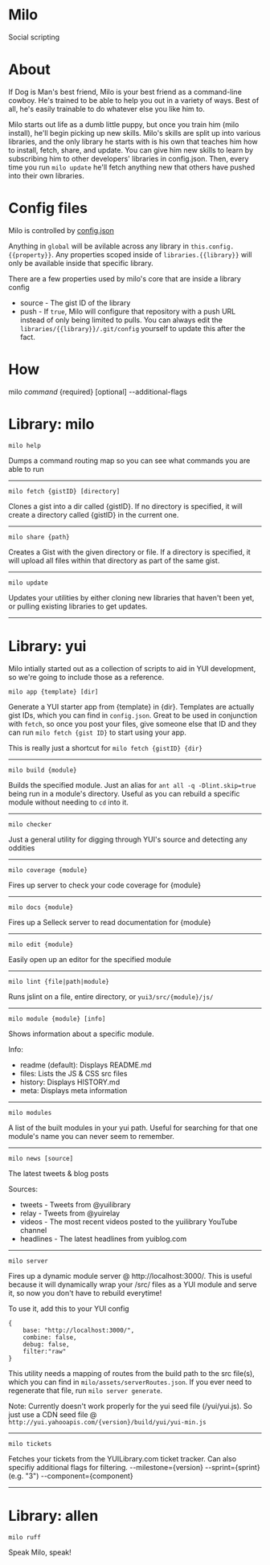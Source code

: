 Milo
====

Social scripting

About
=====

If Dog is Man's best friend, Milo is your best friend as a command-line cowboy.  He's trained to be able to help you out in a variety of ways. Best of all, he's easily trainable to do whatever else you like him to.

Milo starts out life as a dumb little puppy, but once you train him (milo install), he'll begin picking up new skills.  Milo's skills are split up into various libraries, and the only library he starts with is his own that teaches him how to install, fetch, share, and update.  You can give him new skills to learn by subscribing him to other developers' libraries in config.json.  Then, every time you run `milo update` he'll fetch anything new that others have pushed into their own libraries.

Config files
============

Milo is controlled by [config.json]

Anything in `global` will be avilable across any library in `this.config.{{property}}`.  Any properties scoped inside of `libraries.{{library}}` will only be available inside that specific library.

There are a few properties used by milo's core that are inside a library config
 * source - The gist ID of the library
 * push - If `true`, Milo will configure that repository with a push URL instead of only being limited to pulls.  You can always edit the `libraries/{{library}}/.git/config` yourself to update this after the fact.

How
===
milo *command* {required} [optional] --additional-flags


Library: milo
=============

`milo help`

Dumps a command routing map so you can see what commands you are able to run

---

`milo fetch {gistID} [directory]`

Clones a gist into a dir called {gistID}.  If no directory is specified, it will create a directory called {gistID} in the current one.

---

`milo share {path}`

Creates a Gist with the given directory or file.  If a directory is specified, it will upload all files within that directory as part of the same gist.

---


`milo update`

Updates your utilities by either cloning new libraries that haven't been yet, or pulling existing libraries to get updates.

---

Library: yui
========

Milo intially started out as a collection of scripts to aid in YUI development, so we're going to include those as a reference.


`milo app {template} [dir]`

Generate a YUI starter app from {template} in {dir}.  Templates are actually gist IDs, which you can find in `config.json`.  Great to be used in conjunction with `fetch`, so once you post your files, give someone else that ID and they can run `milo fetch {gist ID}` to start using your app.

This is really just a shortcut for `milo fetch {gistID} {dir}`

---

`milo build {module}`

Builds the specified module.  Just an alias for `ant all -q -Dlint.skip=true` being run in a module's directory.  Useful as you can rebuild a specific module without needing to `cd` into it.

---

`milo checker`

Just a general utility for digging through YUI's source and detecting any oddities

---

`milo coverage {module}`

Fires up server to check your code coverage for {module}

---

`milo docs {module}`

Fires up a Selleck server to read documentation for {module}

---

`milo edit {module}`

Easily open up an editor for the specified module

---

`milo lint {file|path|module}`

Runs jslint on a file, entire directory, or `yui3/src/{module}/js/`

---

`milo module {module} [info]`

Shows information about a specific module.

Info:
- readme (default): Displays README.md
- files: Lists the JS & CSS src files
- history: Displays HISTORY.md
- meta: Displays meta information

---

`milo modules`

A list of the built modules in your yui path.  Useful for searching for that one module's name you can never seem to remember.

---

`milo news [source]`

The latest tweets & blog posts

Sources:
 * tweets - Tweets from @yuilibrary
 * relay - Tweets from @yuirelay
 * videos - The most recent videos posted to the yuilibrary YouTube channel
 * headlines - The latest headlines from yuiblog.com


---

`milo server`

Fires up a dynamic module server @ http://localhost:3000/. This is useful because it will dynamically wrap your /src/ files as a YUI module and serve it, so now you don't have to rebuild everytime!

To use it, add this to your YUI config


	{
		base: "http://localhost:3000/",
		combine: false,
		debug: false,
		filter:"raw"
	}

This utility needs a mapping of routes from the build path to the src file(s), which you can find in `milo/assets/serverRoutes.json`.  If you ever need to regenerate that file, run `milo server generate`.

Note: Currently doesn't work properly for the yui seed file (/yui/yui.js).  So just use a CDN seed file @ `http://yui.yahooapis.com/{version}/build/yui/yui-min.js`

---

`milo tickets`

Fetches your tickets from the YUILibrary.com ticket tracker.  Can also specifiy additional flags for filtering.
--milestone={version}
--sprint={sprint} (e.g. "3")
--component={component}

---


Library: allen
==============

`milo ruff`

Speak Milo, speak!

[config.json]: https://github.com/derek/milo/blob/master/config.json.sample
